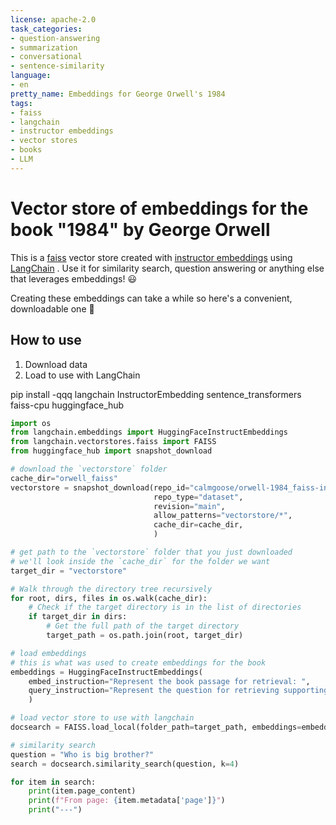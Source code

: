 ```yaml
---
license: apache-2.0
task_categories:
- question-answering
- summarization
- conversational
- sentence-similarity
language:
- en
pretty_name: Embeddings for George Orwell's 1984
tags:
- faiss
- langchain
- instructor embeddings
- vector stores
- books
- LLM
---
```

# Vector store of embeddings for the book "1984" by George Orwell

This is a [faiss](https://github.com/facebookresearch/faiss) vector store created with [instructor embeddings](https://github.com/HKUNLP/instructor-embedding) using [LangChain](https://langchain.readthedocs.io/en/latest/modules/indexes/examples/embeddings.html#instructembeddings) . Use it for similarity search, question answering or anything else that leverages embeddings! 😃

Creating these embeddings can take a while so here's a convenient, downloadable one 🤗


## How to use

1. Download data
2. Load to use with LangChain

pip install -qqq langchain InstructorEmbedding sentence_transformers faiss-cpu huggingface_hub

```python
import os
from langchain.embeddings import HuggingFaceInstructEmbeddings
from langchain.vectorstores.faiss import FAISS
from huggingface_hub import snapshot_download

# download the `vectorstore` folder
cache_dir="orwell_faiss"
vectorstore = snapshot_download(repo_id="calmgoose/orwell-1984_faiss-instructembeddings",
                                repo_type="dataset",
                                revision="main",
                                allow_patterns="vectorstore/*",
                                cache_dir=cache_dir,
                                )

# get path to the `vectorstore` folder that you just downloaded
# we'll look inside the `cache_dir` for the folder we want
target_dir = "vectorstore"

# Walk through the directory tree recursively
for root, dirs, files in os.walk(cache_dir):
    # Check if the target directory is in the list of directories
    if target_dir in dirs:
        # Get the full path of the target directory
        target_path = os.path.join(root, target_dir)

# load embeddings
# this is what was used to create embeddings for the book
embeddings = HuggingFaceInstructEmbeddings(
    embed_instruction="Represent the book passage for retrieval: ",
    query_instruction="Represent the question for retrieving supporting texts from the book passage: "
    )

# load vector store to use with langchain
docsearch = FAISS.load_local(folder_path=target_path, embeddings=embeddings)

# similarity search
question = "Who is big brother?"
search = docsearch.similarity_search(question, k=4)

for item in search:
    print(item.page_content)
    print(f"From page: {item.metadata['page']}")
    print("---")
```
